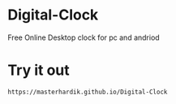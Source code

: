 # Digital-Clock

Free Online Desktop clock for pc and andriod

# Try it out

    https://masterhardik.github.io/Digital-Clock
